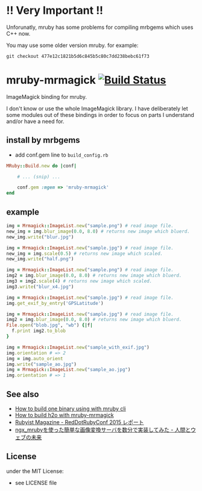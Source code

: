 # !! Very Important !!

Unforunatly, mruby has some problems for compiling mrbgems which uses C++ now.

You may use some older version mruby.
for example:

```
git checkout 477e12c1821b5d6c845b5c80c7dd238bebc61f73
```


# mruby-mrmagick   [![Build Status](https://travis-ci.org/kjunichi/mruby-mrmagick.png?branch=master)](https://travis-ci.org/kjunichi/mruby-mrmagick)

ImageMagick binding for mruby.

I don't know or use the whole ImageMagick library.
I have deliberately let some modules out of these bindings in order to focus on parts I understand and/or have a need for.

## install by mrbgems

- add conf.gem line to `build_config.rb`

```ruby
MRuby::Build.new do |conf|

    # ... (snip) ...

    conf.gem :mgem => 'mruby-mrmagick'
end
```

## example

```ruby
img = Mrmagick::ImageList.new("sample.png") # read image file.
new_img = img.blur_image(0.0, 8.0) # returns new image which bluerd.
new_img.write("blur.jpg")
```

```ruby
img = Mrmagick::ImageList.new("sample.jpg") # read image file.
new_img = img.scale(0.5) # returns new image which scaled.
new_img.write("half.png")
```

```ruby
img = Mrmagick::ImageList.new("sample.png") # read image file.
img2 = img.blur_image(0.0, 8.0) # returns new image which bluerd.
img3 = img2.scale(4) # returns new image which scaled.
img3.write("blur_x4.jpg")
```

```ruby
img = Mrmagick::ImageList.new("sample.jpg") # read image file.
img.get_exif_by_entry('GPSLatitude')

```

```ruby
img = Mrmagick::ImageList.new("sample.jpg") # read image file.
img2 = img.blur_image(0.0, 8.0) # returns new image which bluerd.
File.open("blob.jpg", "wb") {|f|
  f.print img2.to_blob
}
```

```ruby
img = Mrmagick::ImageList.new("sample_with_exif.jpg")
img.orientation # => 2
img = img.auto_orient
img.write("sample_ao.jpg")
img = Mrmagick::ImageList.new("sample_ao.jpg")
img.orientation # => 1
```

## See also
- [How to build one binary using with mruby cli](https://github.com/kjunichi/mruby-mrmagick/wiki/How-to-build-one-binary-using-with-mruby-cli)
- [How to build h2o with mruby-mrmagick](https://github.com/kjunichi/mruby-mrmagick/wiki/How-to-build-h2o-with-mruby-mrmagick)
- [Rubyist Magazine - RedDotRubyConf 2015 レポート](http://magazine.rubyist.net/?0051-RedDotRubyConf2015#l7)
- [ngx_mrubyを使った簡単な画像変換サーバを数分で実装してみた - 人間とウェブの未来](http://hb.matsumoto-r.jp/entry/2015/05/13/234326)

## License
under the MIT License:
- see LICENSE file
